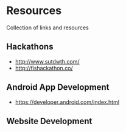 # Resources
Collection of links and resources

## Hackathons
- http://www.sutdwth.com/
- http://fishackathon.co/

## Android App Development
- https://developer.android.com/index.html

## Website Development

